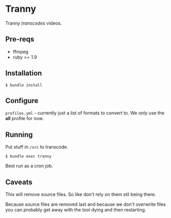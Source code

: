 Tranny
==

Tranny *transcodes* videos.

Pre-reqs
--

* ffmpeg
* ruby >= 1.9

Installation
--

`$ bundle install`

Configure
--

`profiles.yml` - currently just a list of formats to convert to. We only use the **all** profile for now.

Running
--

Put stuff in `/src` to transcode.

`$ bundle exec tranny`

Best run as a cron job.

Caveats
--

This will remove source files. So like don't rely on them stil being there.

Because source files are removed last and because we don't overwrite files you can probably get away with the tool dying and then restarting.
